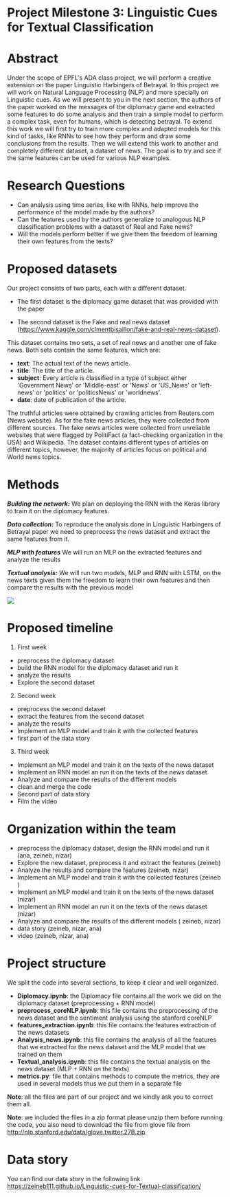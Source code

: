 ﻿# Project Milestone 3: Linguistic Cues for Textual Classification
# Abstract

Under the scope of EPFL's ADA class project, we will perform a creative extension on the paper Linguistic Harbingers of Betrayal. In this project we will work on Natural Language Processing (NLP) and more specially on Linguistic cues. As we will present to you in the next section, the authors of the paper worked on the messages of the diplomacy game and extracted some features to do some analysis and then train a simple model to perform a complex task, even for humans, which is detecting betrayal. To extend this work we will first try to train more complex and adapted models for this kind of tasks, like RNNs to see how they perform and draw some conclusions from the results. Then we will extend this work to another and completely different dataset, a dataset of news. The goal is to try and see if the same features can be used for various NLP examples.
 

# Research Questions  
- Can analysis using time series, like with RNNs, help improve the performance of the model made by the authors? 
- Can the features used by the authors generalize to analogous NLP classification problems with a dataset of Real and Fake news? 
- Will the models perform better if we give them the freedom of learning their own features from the texts? 
# Proposed datasets
Our project consists of two parts, each with a different dataset.
* The first dataset is the diplomacy game dataset that was provided with the paper 

* The second dataset is the Fake and real news dataset (https://www.kaggle.com/clmentbisaillon/fake-and-real-news-dataset).  

This dataset contains two sets, a set of real news and another one of fake news. Both sets contain the same features, which are: 
* **text**: The actual text of the news article. 
* **title**: The title of the article.
* **subject**: Every article is classified in a type of subject either 'Government News' or 'Middle-east' or 'News' or 'US_News' or 'left-news' or 'politics' or 'politicsNews' or 'worldnews'.
*  **date**: date of publication of the article.


The  truthful  articles  were  obtained by  crawling  articles  from  Reuters.com  (News website).  As  for  the  fake  news  articles,  they  were  collected  from  different  sources.  The  fake  news articles  were  collected  from  unreliable  websites  that  were  flagged  by  PolitiFact  (a fact-checking organization in the USA) and Wikipedia. The dataset contains different types of articles on different topics, however, the majority of articles focus on political and World news topics.

# Methods

***Building the network:*** We plan on deploying the RNN with the Keras library to train it on the diplomacy features.

***Data collection:*** To reproduce the analysis done in Linguistic Harbingers of Betrayal paper we need to preprocess the news dataset and extract the same features from it.

***MLP with features*** We will run an MLP on the extracted features and analyze the results 

***Textual analysis:*** We will run two models, MLP and RNN with LSTM, on the news texts given them the freedom to learn their own features and then compare the results with the previous model

![](P3\_Milestone.002.png)

# Proposed timeline
1. First week  
- preprocess the diplomacy dataset   
- build the RNN model for the diplomacy dataset and run it  
- analyze the results  
- Explore the second dataset  
2. Second week  
- preprocess the second dataset  
- extract the features from the second dataset  
- analyze the results  
- Implement an MLP model and train it with the collected features  
- first part of the data story  
3. Third week  
- Implement an MLP model and train it on the texts of the news dataset   
- Implement an RNN model an run it on the texts of the news dataset   
- Analyze and compare the results of the different models 
- clean and merge the code
- Second part of data story  
- Film the video  

# Organization within the team
- preprocess the diplomacy dataset, design the RNN model and run it (ana, zeineb, nizar)  
- Explore the new dataset, preprocess it and extract the features (zeineb)  
- Analyze the results and compare the features (zeineb, nizar)  
- Implement an MLP model and train it with the collected features  (zeineb )  
- Implement an MLP model and train it on the texts of the news dataset (nizar)  
- Implement an RNN model an run it on the texts of the news dataset (nizar)  
- Analyze and compare the results of the different models ( zeineb, nizar)  
- data story (zeineb, nizar, ana)
- video (zeineb, nizar, ana)

# Project structure  
We split the code into several sections, to keep it clear and well organized. 

* **Diplomacy.ipynb**: the Diplomacy file contains all the work we did on the diplomacy dataset (preprocessing + RNN model)
* **preprocess_coreNLP.ipynb**: this file contains the preprocessing of the news dataset and the sentiment analysis using the stanford coreNLP 
* **features_extraction.ipynb**: this file contains the features extraction of the news datasets 
* **Analysis_news.ipynb**: this file contains the analysis of all the features that we extracted for the news dataset and the MLP model that we trained on them 
* **Textual_analysis.ipynb**: this file  contains the textual analysis on the news dataset (MLP + RNN on the texts)
* **metrics.py**: file that contains methods to compute the metrics, they are used in several models thus we put them in a separate file


**Note**: all the files are part of our project and we kindly ask you to correct them all.

**Note**: we included the files in a zip format please unzip them before running the code, you also need to download the file from glove file from http://nlp.stanford.edu/data/glove.twitter.27B.zip.


# Data story  
You can find our data story in the following link https://zeineb111.github.io/Linguistic-cues-for-Textual-classification/




 
